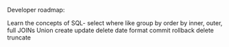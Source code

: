 Developer roadmap:

Learn the concepts of SQL-
select 
where
like 
group by 
order by
inner, outer, full JOINs
Union 
create 
update 
delete 
date format
commit
rollback
delete 
truncate

